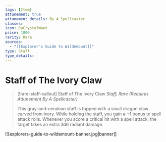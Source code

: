 ```yaml
---
tags: [Item]
attunement: true
attunement_details: By A Spellcaster
classes: 
icon: RaCrystalWand
price: 1000
rarity: Rare
sources:
  - "[[Explorer's Guide to Wildemount]]"
type: Staff
type_details: 
---
```

# Staff of The Ivory Claw
>[!rare-staff-callout] Staff of The Ivory Claw
>*Staff, Rare (Requires Attunement By A Spellcaster)*
>
>This gray-and-cerulean staff is topped with a small dragon claw carved from ivory. While holding the staff, you gain a +1 bonus to spell attack rolls. Whenever you score a critical hit with a spell attack, the target takes an extra 3d6 radiant damage.

![[explorers-guide-to-wildemount-banner.jpg|banner]]